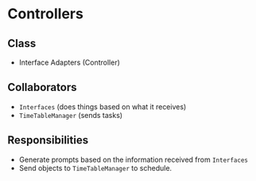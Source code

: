# Controllers

## Class
* Interface Adapters (Controller)

## Collaborators
* `Interfaces` (does things based on what it receives)
* `TimeTableManager` (sends tasks)

## Responsibilities
* Generate prompts based on the information received from `Interfaces`
* Send objects to `TimeTableManager` to schedule.
